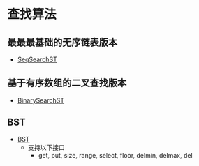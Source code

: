 # 查找算法

## 最最最基础的无序链表版本 
- [SeqSearchST](search.go)

## 基于有序数组的二叉查找版本
- [BinarySearchST](binary_search_st.go)

## BST
- [BST](binary_search_tree.go)
  - 支持以下接口 
    - get, put, size, range, select, floor, delmin, delmax, del